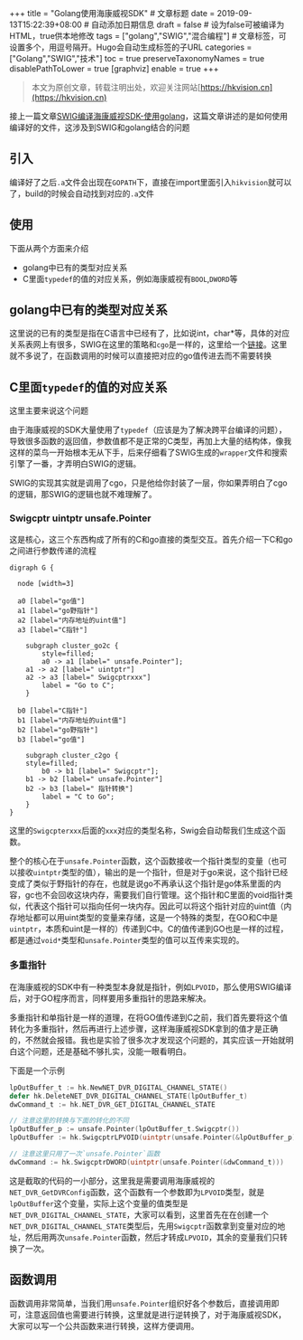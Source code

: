 +++
title = "Golang使用海康威视SDK"  # 文章标题
date = 2019-09-13T15:22:39+08:00  # 自动添加日期信息
draft = false  # 设为false可被编译为HTML，true供本地修改
tags = ["golang","SWIG","混合编程"]  # 文章标签，可设置多个，用逗号隔开。Hugo会自动生成标签的子URL
categories = ["Golang","SWIG","技术"]
toc = true
preserveTaxonomyNames = true
disablePathToLower = true
[graphviz]
  enable = true
+++

> 本文为原创文章，转载注明出处，欢迎关注网站[https://hkvision.cn](https://hkvision.cn)

接上一篇文章[SWIG编译海康威视SDK-使用golang](https://hkvision.cn/2019/07/26/swig%E7%BC%96%E8%AF%91%E6%B5%B7%E5%BA%B7%E5%A8%81%E8%A7%86sdk-%E4%BD%BF%E7%94%A8golang/)，这篇文章讲述的是如何使用编译好的文件，这涉及到SWIG和golang结合的问题

## 引入
编译好了之后`.a`文件会出现在`GOPATH`下，直接在import里面引入`hikvision`就可以了，build的时候会自动找到对应的`.a`文件

## 使用
下面从两个方面来介绍

- golang中已有的类型对应关系
- C里面`typedef`的值的对应关系，例如海康威视有`BOOL`,`DWORD`等

## golang中已有的类型对应关系
这里说的已有的类型是指在C语言中已经有了，比如说int，char*等，具体的对应关系表网上有很多，SWIG在这里的策略和`cgo`是一样的，这里给一个[链接](https://books.studygolang.com/advanced-go-programming-book/ch2-cgo/ch2-03-cgo-types.html)。这里就不多说了，在函数调用的时候可以直接把对应的go值传进去而不需要转换

## C里面`typedef`的值的对应关系
这里主要来说这个问题

由于海康威视的SDK大量使用了`typedef`（应该是为了解决跨平台编译的问题），导致很多函数的返回值，参数值都不是正常的C类型，再加上大量的结构体，像我这样的菜鸟一开始根本无从下手，后来仔细看了SWIG生成的`wrapper`文件和搜索引擎了一番，才弄明白SWIG的逻辑。

SWIG的实现其实就是调用了cgo，只是他给你封装了一层，你如果弄明白了cgo的逻辑，那SWIG的逻辑也就不难理解了。

### Swigcptr uintptr unsafe.Pointer
这是核心，这三个东西构成了所有的C和go直接的类型交互。首先介绍一下C和go之间进行参数传递的流程

```viz-dot
digraph G {

  node [width=3]

  a0 [label="go值"]
  a1 [label="go野指针"]
  a2 [label="内存地址的uint值"]
  a3 [label="C指针"]

	subgraph cluster_go2c {
		style=filled;
		a0 -> a1 [label=" unsafe.Pointer"];
    a1 -> a2 [label=" uintptr"]
    a2 -> a3 [label=" Swigcptrxxx"]
		label = "Go to C";
	}

  b0 [label="C指针"]
  b1 [label="内存地址的uint值"]
  b2 [label="go野指针"]
  b3 [label="go值"]

	subgraph cluster_c2go {
    style=filled;
		b0 -> b1 [label=" Swigcptr"];
    b1 -> b2 [label=" unsafe.Pointer"]
    b2 -> b3 [label=" 指针转换"]
		label = "C to Go";
	}
}
```
这里的`Swigcpterxxx`后面的`xxx`对应的类型名称，Swig会自动帮我们生成这个函数。

整个的核心在于`unsafe.Pointer`函数，这个函数接收一个指针类型的变量（也可以接收`uintptr`类型的值），输出的是一个指针，但是对于go来说，这个指针已经变成了类似于野指针的存在，也就是说go不再承认这个指针是go体系里面的内容，gc也不会回收这块内存，需要我们自行管理。这个指针和C里面的void指针类似，代表这个指针可以指向任何一块内存。因此可以将这个指针对应的uint值（内存地址都可以用uint类型的变量来存储，这是一个特殊的类型，在GO和C中是`uintptr`，本质和uint是一样的）传递到C中。C的值传递到GO也是一样的过程，都是通过`void*`类型和`unsafe.Pointer`类型的值可以互传来实现的。

### 多重指针
在海康威视的SDK中有一种类型本身就是指针，例如`LPVOID`，那么使用SWIG编译后，对于GO程序而言，同样要用多重指针的思路来解决。

多重指针和单指针是一样的道理，在将GO值传递到C之前，我们首先要将这个值转化为多重指针，然后再进行上述步骤，这样海康威视SDK拿到的值才是正确的，不然就会报错。我也是实验了很多次才发现这个问题的，其实应该一开始就明白这个问题，还是基础不够扎实，没能一眼看明白。

下面是一个示例
``` go
lpOutBuffer_t := hk.NewNET_DVR_DIGITAL_CHANNEL_STATE()
defer hk.DeleteNET_DVR_DIGITAL_CHANNEL_STATE(lpOutBuffer_t)
dwCommand_t := hk.NET_DVR_GET_DIGITAL_CHANNEL_STATE

// 注意这里的转换与下面的转化的不同
lpOutBuffer_p := unsafe.Pointer(lpOutBuffer_t.Swigcptr())
lpOutBuffer := hk.SwigcptrLPVOID(uintptr(unsafe.Pointer(&lpOutBuffer_p)))

// 注意这里只用了一次`unsafe.Pointer`函数
dwCommand := hk.SwigcptrDWORD(uintptr(unsafe.Pointer(&dwCommand_t)))

```
这是截取的代码的一小部分，这里我是需要调用海康威视的`NET_DVR_GetDVRConfig`函数，这个函数有一个参数即为`LPVOID`类型，就是`lpOutBuffer`这个变量，实际上这个变量的值类型是`NET_DVR_DIGITAL_CHANNEL_STATE`，大家可以看到，这里首先在在创建一个`NET_DVR_DIGITAL_CHANNEL_STATE`类型后，先用`Swigcptr`函数拿到变量对应的地址，然后用两次`unsafe.Pointer`函数，然后才转成`LPVOID`，其余的变量我们只转换了一次。

## 函数调用
函数调用非常简单，当我们用`unsafe.Pointer`组织好各个参数后，直接调用即可，注意返回值也需要进行转换，这里就是进行逆转换了，对于海康威视SDK，大家可以写一个公共函数来进行转换，这样方便调用。

